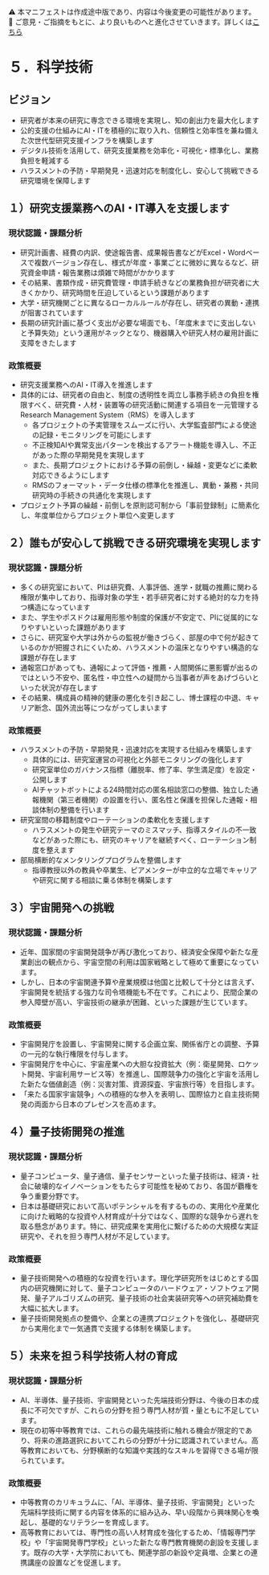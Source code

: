 ⚠️ 本マニフェストは作成途中版であり、内容は今後変更の可能性があります。  
💬 ご意見・ご指摘をもとに、より良いものへと進化させていきます。詳しくは[こちら](README.md#このマニフェスト自身もみんなの知恵を集めて改善していきます)

# ５．科学技術

## ビジョン

* 研究者が本来の研究に専念できる環境を実現し、知の創出力を最大化します  
* 公的支援の仕組みにAI・ITを積極的に取り入れ、信頼性と効率性を兼ね備えた次世代型研究支援インフラを構築します  
* デジタル技術を活用して、研究支援業務を効率化・可視化・標準化し、業務負担を軽減する  
* ハラスメントの予防・早期発見・迅速対応を制度化し、安心して挑戦できる研究環境を保障します

## １）研究支援業務へのAI・IT導入を支援します

### 現状認識・課題分析

* 研究計画書、経費の内訳、使途報告書、成果報告書などがExcel・Wordベースで複数バージョン存在し、様式が年度・事業ごとに微妙に異なるなど、研究資金申請・報告業務は煩雑で時間がかかります  
* その結果、書類作成・研究費管理・申請手続きなどの業務負担が研究者に大きくかかり、研究時間を圧迫しているという課題があります  
* 大学・研究機関ごとに異なるローカルルールが存在し、研究者の異動・連携が阻害されています  
* 長期の研究計画に基づく支出が必要な場面でも、「年度末までに支出しないと予算失効」という運用がネックとなり、機器購入や研究人材の雇用計画に支障をきたします

### 政策概要

* 研究支援業務へのAI・IT導入を推進します  
* 具体的には、研究者の自由と、制度の透明性を両立し事務手続きの負担を権限すべく、研究費・人材・装置等の研究活動に関連する項目を一元管理するResearch Management System（RMS）を導入します  
  * 各プロジェクトの予実管理をスムーズに行い、大学監査部門による使途の記録・モニタリングを可能にします  
  * 不正検知AIや異常支出パターンを検出するアラート機能を導入し、不正があった際の早期発見を実現します  
  * また、長期プロジェクトにおける予算の前倒し・繰越・変更などに柔軟対応できるようにします  
  * RMSのフォーマット・データ仕様の標準化を推進し、異動・兼務・共同研究時の手続きの共通化を実現します  
* プロジェクト予算の繰越・前倒しを原則認可制から「事前登録制」に簡素化し、年度単位からプロジェクト単位へ変更します


## ２）誰もが安心して挑戦できる研究環境を実現します

### 現状認識・課題分析

* 多くの研究室において、PIは研究費、人事評価、進学・就職の推薦に関わる権限が集中しており、指導対象の学生・若手研究者に対する絶対的な力を持つ構造になっています  
* また、学生やポスドクは雇用形態や制度的保護が不安定で、PIに従属的になりやすいといった課題があります  
* さらに、研究室や大学は外からの監視が働きづらく、部屋の中で何が起きているのかが把握されにくいため、ハラスメントの温床となりやすい構造的な課題が存在します  
* 通報窓口があっても、通報によって評価・推薦・人間関係に悪影響が出るのではという不安や、匿名性・中立性への疑問から当事者が声をあげづらいといった状況が存在します  
* その結果、構成員の精神的健康の悪化を引き起こし、博士課程の中退、キャリア断念、国外流出等につながってしまいます

### 政策概要

* ハラスメントの予防・早期発見・迅速対応を実現する仕組みを構築します  
  * 具体的には、研究室運営の可視化と外部モニタリングの強化します  
  * 研究室単位のガバナンス指標（離脱率、修了率、学生満足度）を設定・公開します  
  * AIチャットボットによる24時間対応の匿名相談窓口の整備、独立した通報機関（第三者機関）の設置を行い、匿名性と保護を担保した通報・相談体制の整備を行います  
* 研究室間の移籍制度やローテーションの柔軟化を支援します  
  * ハラスメントの発生や研究テーマのミスマッチ、指導スタイルの不一致などがあった際にも、研究のキャリアを継続すべく、ローテーション制度を整えます  
* 部局横断的なメンタリングプログラムを整備します  
  * 指導教授以外の教員や卒業生、ピアメンターが中立的な立場でキャリアや研究に関する相談に乗る体制を構築します

## ３）宇宙開発への挑戦

### 現状認識・課題分析

* 近年、国家間の宇宙開発競争が再び激化っており、経済安全保障や新たな産業創出の観点から、宇宙空間の利用は国家戦略として極めて重要になっています。
* しかし、日本の宇宙関連予算や産業規模は他国と比較して十分とは言えず、宇宙開発を統括する強力な司令塔機能も不在です。これにより、民間企業の参入障壁が高い、宇宙技術の継承が困難、といった課題が生じています。

### 政策概要

* 宇宙開発庁を設置し、宇宙開発に関する企画立案、関係省庁との調整、予算の一元的な執行権限を付与します。
* 宇宙開発庁を中心に、宇宙産業への大胆な投資拡大（例：衛星開発、ロケット開発、宇宙利用サービス等）を推進し、国際競争力の強化と宇宙を活用した新たな価値創造（例：災害対策、資源探査、宇宙旅行等）を目指します。
* 「来たる国家宇宙競争」への積極的な参入を表明し、国際協力と自主技術開発の両面から日本のプレゼンスを高めます。

## ４）量子技術開発の推進

### 現状認識・課題分析

* 量子コンピュータ、量子通信、量子センサーといった量子技術は、経済・社会に破壊的なイノベーションをもたらす可能性を秘めており、各国が覇権を争う重要分野です。
* 日本は基礎研究において高いポテンシャルを有するものの、実用化や産業化に向けた戦略的な投資や人材育成が十分ではなく、国際的な競争から遅れを取る懸念があります。特に、研究成果を実用化に繋げるための大規模な実証研究や、それを担う専門人材が不足しています。

### 政策概要

* 量子技術開発への積極的な投資を行います。理化学研究所をはじめとする国内の研究機関に対して、量子コンピュータのハードウェア・ソフトウェア開発、量子アルゴリズムの研究、量子技術の社会実装研究等への研究補助費を大幅に拡大します。
* 量子技術開発拠点の整備や、企業との連携プロジェクトを強化し、基礎研究から実用化まで一気通貫で支援する体制を構築します。

## ５）未来を担う科学技術人材の育成

### 現状認識・課題分析

* AI、半導体、量子技術、宇宙開発といった先端技術分野は、今後の日本の成長に不可欠ですが、これらの分野を担う専門人材が質・量ともに不足しています。
* 現在の初等中等教育では、これらの最先端技術に触れる機会が限定的であり、将来の進路選択においてこれらの分野が十分に認識されていません。高等教育においても、分野横断的な知識や実践的なスキルを習得できる場が限られています。

### 政策概要

* 中等教育のカリキュラムに、「AI、半導体、量子技術、宇宙開発」といった先端科学技術に関する内容を体系的に組み込み、早い段階から興味関心を喚起し、基礎的なリテラシーを育成します。
* 高等教育においては、専門性の高い人材育成を強化するため、「情報専門学校」や「宇宙開発専門学校」といった新たな専門教育機関の創設を支援します。既存の大学・大学院においても、関連学部の新設や定員増、企業との連携講座の設置などを促進します。

